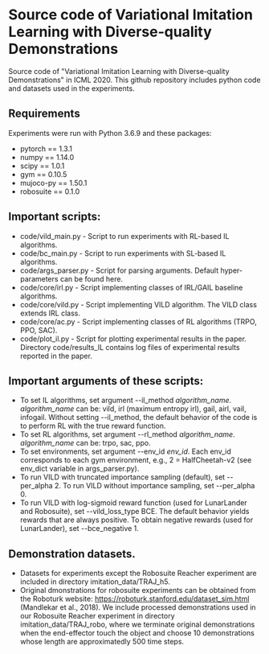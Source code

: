 # Source code of Variational Imitation Learning with Diverse-quality Demonstrations
Source code of "Variational Imitation Learning with Diverse-quality Demonstrations" in ICML 2020.
This github repository includes python code and datasets used in the experiments. 

## Requirements
Experiments were run with Python 3.6.9 and these packages:
* pytorch == 1.3.1
* numpy == 1.14.0
* scipy == 1.0.1
* gym == 0.10.5
* mujoco-py == 1.50.1
* robosuite == 0.1.0

## Important scripts:
* code/vild_main.py - Script to run experiments with RL-based IL algorithms. 
* code/bc_main.py - Script to run experiments with SL-based IL algorithms. 
* code/args_parser.py - Script for parsing arguments. Default hyper-parameters can be found here.
* code/core/irl.py - Script implementing classes of IRL/GAIL baseline algorithms. 
* code/core/vild.py - Script implementing VILD algorithm. The VILD class extends IRL class.
* code/core/ac.py - Script implementing classes of RL algorithms (TRPO, PPO, SAC).
* code/plot_il.py - Script for plotting experimental results in the paper. Directory code/results_IL contains log files of experimental results reported in the paper.

## Important arguments of these scripts:
* To set IL algorithms, set argument --il_method *algorithm_name*.
*algorithm_name* can be: vild, irl (maximum entropy irl), gail, airl, vail, infogail.
Without setting --il_method, the default behavior of the code is to perform RL with the true reward function.
* To set RL algorithms, set argument --rl_method *algorithm_name*.
*algorithm_name* can be: trpo, sac, ppo.
* To set environments, set argument --env_id *env_id*.
Each env_id corresponds to each gym environment, e.g., 2 = HalfCheetah-v2 (see env_dict variable in args_parser.py).
* To run VILD with truncated importance sampling (default), set --per_alpha 2. To run VILD without importance sampling, set --per_alpha 0.
* To run VILD with log-sigmoid reward function (used for LunarLander and Robosuite), set --vild_loss_type BCE. The default behavior yields rewards that are always positive. To obtain negative rewards (used for LunarLander), set --bce_negative 1.

## Demonstration datasets. 
* Datasets for experiments except the Robosuite Reacher experiment are included in directory imitation_data/TRAJ_h5. 
* Original dmonstrations for robosuite experiments can be obtained from the Roboturk website: https://roboturk.stanford.edu/dataset_sim.html (Mandlekar et al., 2018).
We include processed demonstrations used in our Robosuite Reacher experiment in directory imitation_data/TRAJ_robo, where we terminate original demonstrations when the end-effector touch the object and choose 10 demonstrations whose length are approximatedly 500 time steps. 
